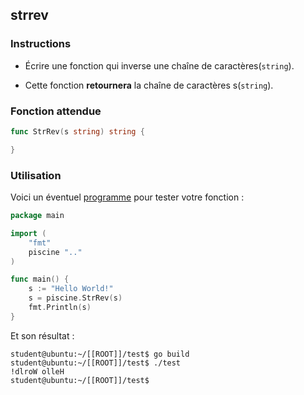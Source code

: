 ## strrev

### Instructions

-   Écrire une fonction qui inverse une chaîne de caractères(`string`).

-   Cette fonction **retournera** la chaîne de caractères s(`string`).

### Fonction attendue

```go
func StrRev(s string) string {

}
```

### Utilisation

Voici un éventuel [programme](TODO-LINK) pour tester votre fonction :

```go
package main

import (
	"fmt"
	piscine ".."
)

func main() {
	s := "Hello World!"
	s = piscine.StrRev(s)
	fmt.Println(s)
}
```

Et son résultat :

```console
student@ubuntu:~/[[ROOT]]/test$ go build
student@ubuntu:~/[[ROOT]]/test$ ./test
!dlroW olleH
student@ubuntu:~/[[ROOT]]/test$
```

